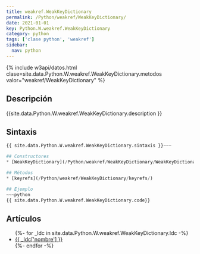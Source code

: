```yaml
---
title: weakref.WeakKeyDictionary
permalink: /Python/weakref/WeakKeyDictionary/
date: 2021-01-01
key: Python.W.weakref.WeakKeyDictionary
category: python
tags: ['clase python', 'weakref']
sidebar: 
  nav: python
---
```


{% include w3api/datos.html clase=site.data.Python.W.weakref.WeakKeyDictionary.metodos valor="weakref/WeakKeyDictionary" %}

## Descripción
{{site.data.Python.W.weakref.WeakKeyDictionary.description }}

## Sintaxis
~~~python
{{ site.data.Python.W.weakref.WeakKeyDictionary.sintaxis }}~~~

## Constructores
* [WeakKeyDictionary](/Python/weakref/WeakKeyDictionary/WeakKeyDictionary/)

## Métodos
* [keyrefs](/Python/weakref/WeakKeyDictionary/keyrefs/)

## Ejemplo
~~~python
{{ site.data.Python.W.weakref.WeakKeyDictionary.code}}
~~~

## Artículos
<ul>
{%- for _ldc in site.data.Python.W.weakref.WeakKeyDictionary.ldc -%}
   <li>
       <a href="{{_ldc['url'] }}">{{ _ldc['nombre'] }}</a>
   </li>
{%- endfor -%}
</ul>
